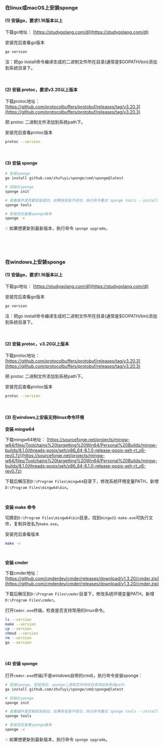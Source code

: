### 在linux或macOS上安装sponge

#### (1) 安装go，要求1.16版本以上

下载go地址： [https://studygolang.com/dl](https://studygolang.com/dl)

安装完后查看go版本

```bash
go version
```

注：把go install命令编译生成的二进制文件所在目录(通常是$GOPATH/bin)添加到系统目录下。

<br>

#### (2) 安装 protoc，要求v3.20以上版本

下载protoc地址： [https://github.com/protocolbuffers/protobuf/releases/tag/v3.20.3](https://github.com/protocolbuffers/protobuf/releases/tag/v3.20.3)

把 protoc 二进制文件添加到系统path下。

安装完后查看protoc版本

```bash
protoc --version
```

<br>

#### (3) 安装 sponge

```bash
# 安装sponge
go install github.com/zhufuyi/sponge/cmd/sponge@latest

# 初始化sponge
sponge init

# 查看插件是否都安装成功，如果有安装不成功，执行命令重试 sponge tools --install
sponge tools

# 安装完后查看sponge版本
sponge -v
```

💡  如果想更新到最新版本，执行命令 `sponge upgrade`。

<br>
<br>
<br>

### 在windows上安装sponge

#### (1) 安装go，要求1.16版本以上

下载go地址： [https://studygolang.com/dl](https://studygolang.com/dl)

安装完后查看go版本

```bash
go version
```

注：把go install命令编译生成的二进制文件所在目录(通常是$GOPATH/bin)添加到系统目录下。

<br>

#### (2) 安装 protoc，v3.20以上版本

下载protoc地址： [https://github.com/protocolbuffers/protobuf/releases/tag/v3.20.3](https://github.com/protocolbuffers/protobuf/releases/tag/v3.20.3)

把 protoc 二进制文件添加到系统path下。

安装完后查看protoc版本

```bash
protoc --version
```

<br>

#### (3) 在windows上安装支持linux命令环境

**安装 mingw64**

下载mingw64地址： [https://sourceforge.net/projects/mingw-w64/files/Toolchains%20targetting%20Win64/Personal%20Builds/mingw-builds/8.1.0/threads-posix/seh/x86_64-8.1.0-release-posix-seh-rt_v6-rev0.7z](https://sourceforge.net/projects/mingw-w64/files/Toolchains%20targetting%20Win64/Personal%20Builds/mingw-builds/8.1.0/threads-posix/seh/x86_64-8.1.0-release-posix-seh-rt_v6-rev0.7z)

下载后解压到`D:\Program Files\mingw64`目录下，修改系统环境变量PATH，新增`D:\Program Files\mingw64\bin`。

<br>

**安装 make 命令**

切换到`D:\Program Files\mingw64\bin`目录，找到`mingw32-make.exe`可执行文件，复制并改名为`make.exe`。

安装完后查看版本

```bash
make -v
```

<br>

**安装 cmder**

下载cmder地址： [https://github.com/cmderdev/cmder/releases/download/v1.3.20/cmder.zip](https://github.com/cmderdev/cmder/releases/download/v1.3.20/cmder.zip)

下载后解压到`D:\Program Files\cmder`目录下，修改系统环境变量PATH，新增`D:\Program Files\cmder`。

打开`Cmder.exe`终端，检查是否支持常用的linux命令。

```bash
ls --version
make --version
cp --version
chmod --version
rm --version
go --version
```

<br>

#### (4) 安装 sponge

打开`cmder.exe`终端(不是windows自带的cmd)，执行命令安装sponge：

```bash
# 安装sponge，安装完后，sponge二进制文件所在目录添加到系统path
go install github.com/zhufuyi/sponge/cmd/sponge@latest

# 初始化sponge
sponge init

# 查看插件是否都安装成功，如果有安装不成功，执行命令重试 sponge tools --install
sponge tools

# 安装完后查看sponge版本
sponge -v
```

💡  如果想更新到最新版本，执行命令 `sponge upgrade`。
